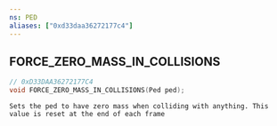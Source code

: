 ```yaml
---
ns: PED
aliases: ["0xd33daa36272177c4"]
---
```

## FORCE_ZERO_MASS_IN_COLLISIONS

```c
// 0xD33DAA36272177C4
void FORCE_ZERO_MASS_IN_COLLISIONS(Ped ped);
```

```
Sets the ped to have zero mass when colliding with anything. This value is reset at the end of each frame
```
